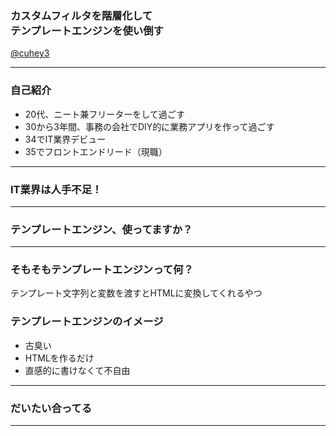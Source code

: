 ### カスタムフィルタを階層化して<br>テンプレートエンジンを使い倒す
[@cuhey3](http://twitter.com/cuhey3)

---

### 自己紹介
- 20代、ニート兼フリーターをして過ごす
- 30から3年間、事務の会社でDIY的に業務アプリを作って過ごす
- 34でIT業界デビュー
- 35でフロントエンドリード（現職）

---

### IT業界は人手不足！

---

### テンプレートエンジン、使ってますか？

---

### そもそもテンプレートエンジンって何？

テンプレート文字列と変数を渡すとHTMLに変換してくれるやつ

### テンプレートエンジンのイメージ

- 古臭い
- HTMLを作るだけ
- 直感的に書けなくて不自由

---

### だいたい合ってる

---
